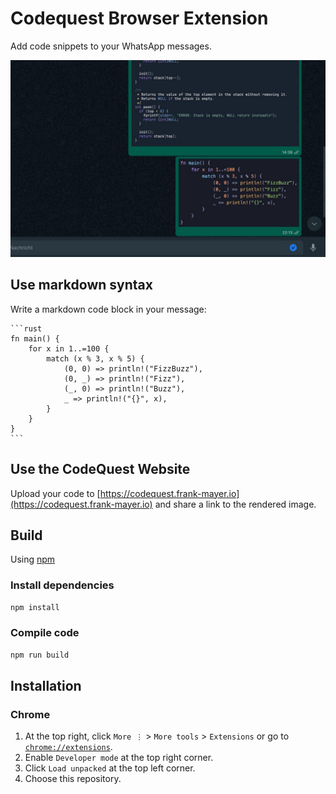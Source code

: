 # Codequest Browser Extension

Add code snippets to your WhatsApp messages.

![Screenshot](https://raw.githubusercontent.com/Frank-Mayer/codequest.ext/main/screenshot.jpg)

## Use markdown syntax

Write a markdown code block in your message:

<pre><code>```rust
fn main() {
    for x in 1..=100 {
        match (x % 3, x % 5) {
            (0, 0) => println!("FizzBuzz"),
            (0, _) => println!("Fizz"),
            (_, 0) => println!("Buzz"),
            _ => println!("{}", x),
        }
    }
}
```</code></pre>

## Use the CodeQuest Website

Upload your code to [https://codequest.frank-mayer.io](https://codequest.frank-mayer.io) and share a link to the rendered image.

## Build

Using [npm](https://nodejs.org)

### Install dependencies

```bash
npm install
```
### Compile code

```bash
npm run build
```

## Installation

### Chrome

1. At the top right, click `More ⋮` > `More tools` > `Extensions` or go to [`chrome://extensions`](chrome://extensions).
2. Enable `Developer mode` at the top right corner.
3. Click `Load unpacked` at the top left corner.
4. Choose this repository.
